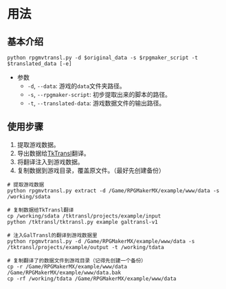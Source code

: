 # 用法
## 基本介绍
```shell
python rpgmvtransl.py -d $original_data -s $rpgmaker_script -t $translated_data [-e]
```
- 参数
  - `-d`, `--data`: 游戏的`data`文件夹路径。
  - `-s`, `--rpgmaker-script`: 初步提取出来的脚本的路径。
  - `-t`, `--translated-data`: 游戏数据文件的输出路径。

## 使用步骤
1. 提取游戏数据。
2. 导出数据给[TkTransl][TkTranslRepo]翻译。
3. 将翻译注入到游戏数据。
4. 复制数据到游戏目录，覆盖原文件。（最好先创建备份）

```shell
# 提取游戏数据
python rpgmvtransl.py extract -d /Game/RPGMakerMX/example/www/data -s /working/sdata

# 复制数据给TkTransl翻译
cp /working/sdata /tktransl/projects/example/input
python /tktransl/tktransl.py example galtransl-v1

# 注入GalTransl的翻译到游戏数据里
python rpgmvtransl.py -d /Game/RPGMakerMX/example/www/data -s /tktransl/projects/example/output -t /working/tdata

# 复制翻译了的数据文件到游戏目录（记得先创建一个备份）
cp -r /Game/RPGMakerMX/example/www/data /Game/RPGMakerMX/example/www/data.bak
cp -rf /working/tdata /Game/RPGMakerMX/example/www/data
```

[TkTranslRepo]: https://github.com/thiliapr/TkTransl